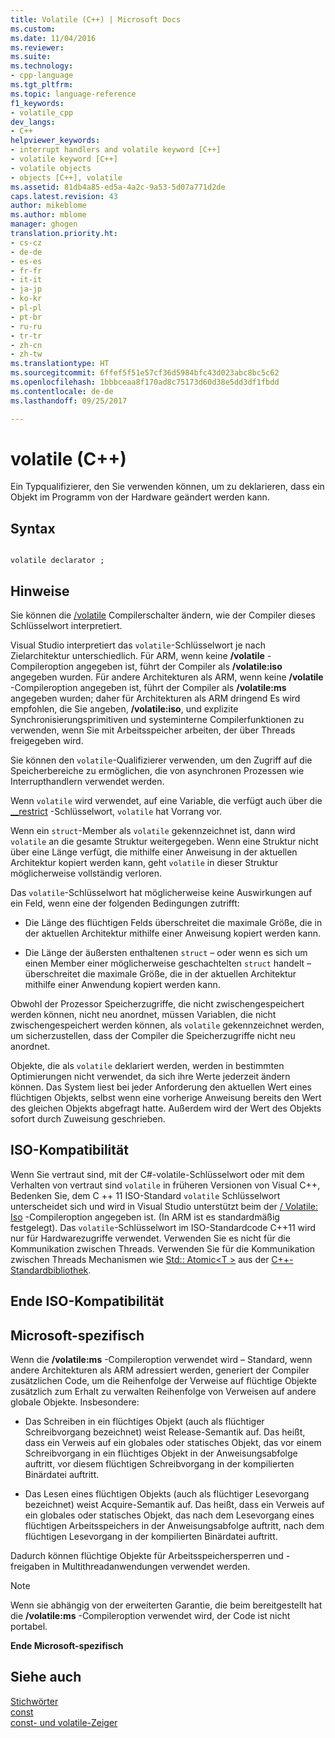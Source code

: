 ```yaml
---
title: Volatile (C++) | Microsoft Docs
ms.custom: 
ms.date: 11/04/2016
ms.reviewer: 
ms.suite: 
ms.technology:
- cpp-language
ms.tgt_pltfrm: 
ms.topic: language-reference
f1_keywords:
- volatile_cpp
dev_langs:
- C++
helpviewer_keywords:
- interrupt handlers and volatile keyword [C++]
- volatile keyword [C++]
- volatile objects
- objects [C++], volatile
ms.assetid: 81db4a85-ed5a-4a2c-9a53-5d07a771d2de
caps.latest.revision: 43
author: mikeblome
ms.author: mblome
manager: ghogen
translation.priority.ht:
- cs-cz
- de-de
- es-es
- fr-fr
- it-it
- ja-jp
- ko-kr
- pl-pl
- pt-br
- ru-ru
- tr-tr
- zh-cn
- zh-tw
ms.translationtype: HT
ms.sourcegitcommit: 6ffef5f51e57cf36d5984bfc43d023abc8bc5c62
ms.openlocfilehash: 1bbbceaa8f170ad8c75173d60d38e5dd3df1fbdd
ms.contentlocale: de-de
ms.lasthandoff: 09/25/2017

---
```

# <a name="volatile-c"></a>volatile (C++)
Ein Typqualifizierer, den Sie verwenden können, um zu deklarieren, dass ein Objekt im Programm von der Hardware geändert werden kann.  
  
## <a name="syntax"></a>Syntax  
  
```  
  
volatile declarator ;  
```  
  
## <a name="remarks"></a>Hinweise  
 Sie können die [/volatile](../build/reference/volatile-volatile-keyword-interpretation.md) Compilerschalter ändern, wie der Compiler dieses Schlüsselwort interpretiert.  
  
 Visual Studio interpretiert das `volatile`-Schlüsselwort je nach Zielarchitektur unterschiedlich. Für ARM, wenn keine **/volatile** -Compileroption angegeben ist, führt der Compiler als **/volatile:iso** angegeben wurden. Für andere Architekturen als ARM, wenn keine **/volatile** -Compileroption angegeben ist, führt der Compiler als **/volatile:ms** angegeben wurden; daher für Architekturen als ARM dringend Es wird empfohlen, die Sie angeben, **/volatile:iso**, und explizite Synchronisierungsprimitiven und systeminterne Compilerfunktionen zu verwenden, wenn Sie mit Arbeitsspeicher arbeiten, der über Threads freigegeben wird.  
  
 Sie können den `volatile`-Qualifizierer verwenden, um den Zugriff auf die Speicherbereiche zu ermöglichen, die von asynchronen Prozessen wie Interrupthandlern verwendet werden.  
  
 Wenn `volatile` wird verwendet, auf eine Variable, die verfügt auch über die [__restrict](../cpp/extension-restrict.md) -Schlüsselwort, `volatile` hat Vorrang vor.  
  
 Wenn ein `struct`-Member als `volatile` gekennzeichnet ist, dann wird `volatile` an die gesamte Struktur weitergegeben. Wenn eine Struktur nicht über eine Länge verfügt, die mithilfe einer Anweisung in der aktuellen Architektur kopiert werden kann, geht `volatile` in dieser Struktur möglicherweise vollständig verloren.  
  
 Das `volatile`-Schlüsselwort hat möglicherweise keine Auswirkungen auf ein Feld, wenn eine der folgenden Bedingungen zutrifft:  
  
-   Die Länge des flüchtigen Felds überschreitet die maximale Größe, die in der aktuellen Architektur mithilfe einer Anweisung kopiert werden kann.  
  
-   Die Länge der äußersten enthaltenen `struct` – oder wenn es sich um einen Member einer möglicherweise geschachtelten `struct` handelt – überschreitet die maximale Größe, die in der aktuellen Architektur mithilfe einer Anwendung kopiert werden kann.  
  
 Obwohl der Prozessor Speicherzugriffe, die nicht zwischengespeichert werden können, nicht neu anordnet, müssen Variablen, die nicht zwischengespeichert werden können, als `volatile` gekennzeichnet werden, um sicherzustellen, dass der Compiler die Speicherzugriffe nicht neu anordnet.  
  
 Objekte, die als `volatile` deklariert werden, werden in bestimmten Optimierungen nicht verwendet, da sich ihre Werte jederzeit ändern können.  Das System liest bei jeder Anforderung den aktuellen Wert eines flüchtigen Objekts, selbst wenn eine vorherige Anweisung bereits den Wert des gleichen Objekts abgefragt hatte.  Außerdem wird der Wert des Objekts sofort durch Zuweisung geschrieben.  
  
## <a name="iso-compliant"></a>ISO-Kompatibilität  
 Wenn Sie vertraut sind, mit der C#-volatile-Schlüsselwort oder mit dem Verhalten von vertraut sind `volatile` in früheren Versionen von Visual C++, Bedenken Sie, dem C ++ 11 ISO-Standard `volatile` Schlüsselwort unterscheidet sich und wird in Visual Studio unterstützt beim der [/ Volatile: Iso](../build/reference/volatile-volatile-keyword-interpretation.md) -Compileroption angegeben ist. (In ARM ist es standardmäßig festgelegt). Das `volatile`-Schlüsselwort im ISO-Standardcode C++11 wird nur für Hardwarezugriffe verwendet. Verwenden Sie es nicht für die Kommunikation zwischen Threads. Verwenden Sie für die Kommunikation zwischen Threads Mechanismen wie [Std:: Atomic\<T >](../standard-library/atomic.md) aus der [C++-Standardbibliothek](../standard-library/cpp-standard-library-reference.md).  
  
## <a name="end-of-iso-compliant"></a>Ende ISO-Kompatibilität  
  
## <a name="microsoft-specific"></a>Microsoft-spezifisch  
 Wenn die **/volatile:ms** -Compileroption verwendet wird – Standard, wenn andere Architekturen als ARM adressiert werden, generiert der Compiler zusätzlichen Code, um die Reihenfolge der Verweise auf flüchtige Objekte zusätzlich zum Erhalt zu verwalten Reihenfolge von Verweisen auf andere globale Objekte. Insbesondere:  
  
-   Das Schreiben in ein flüchtiges Objekt (auch als flüchtiger Schreibvorgang bezeichnet) weist Release-Semantik auf. Das heißt, dass ein Verweis auf ein globales oder statisches Objekt, das vor einem Schreibvorgang in ein flüchtiges Objekt in der Anweisungsabfolge auftritt, vor diesem flüchtigen Schreibvorgang in der kompilierten Binärdatei auftritt.  
  
-   Das Lesen eines flüchtigen Objekts (auch als flüchtiger Lesevorgang bezeichnet) weist Acquire-Semantik auf. Das heißt, dass ein Verweis auf ein globales oder statisches Objekt, das nach dem Lesevorgang eines flüchtigen Arbeitsspeichers in der Anweisungsabfolge auftritt, nach dem flüchtigen Lesevorgang in der kompilierten Binärdatei auftritt.  
  
 Dadurch können flüchtige Objekte für Arbeitsspeichersperren und -freigaben in Multithreadanwendungen verwendet werden.  
  
> [!NOTE]
>  Wenn sie abhängig von der erweiterten Garantie, die beim bereitgestellt hat die **/volatile:ms** -Compileroption verwendet wird, der Code ist nicht portabel.  
  
**Ende Microsoft-spezifisch**  
  
## <a name="see-also"></a>Siehe auch  
 [Stichwörter](../cpp/keywords-cpp.md)   
 [const](../cpp/const-cpp.md)   
 [const- und volatile-Zeiger](../cpp/const-and-volatile-pointers.md)
